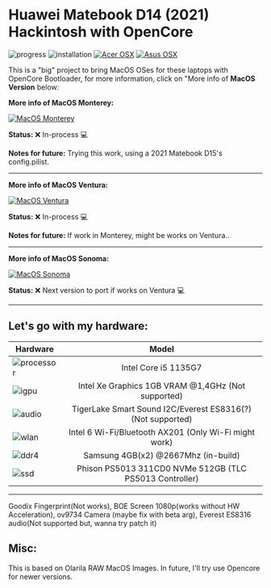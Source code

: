 # Huawei Matebook D14 (2021) Hackintosh with OpenCore

![progress](https://img.shields.io/badge/Progress-Under_development-red.svg)
![installation](https://img.shields.io/badge/installation-working-green.svg)
[![Acer OSX](https://img.shields.io/badge/AcerHackintosh-available_here-violet.svg)](https://github.com/sebasrock156/Acer-E5-572-TMP246-OpenCore)
[![Asus OSX](https://img.shields.io/badge/AMDOSX-alpha_here-violet.svg)](https://github.com/sebasrock156/Asus-X555QA-Hackintosh)


This is a "big" project to bring MacOS OSes for these laptops with OpenCore Bootloader, for more information, click on "More info of **MacOS Version** below:

**More info of MacOS Monterey:**

[![MacOS Monterey](https://i.imgur.com/hVAkcmx.png)](https://github.com/sebasrock156/Huawei-Matebook-D14-21-OpenCore/tree/Monterey)

**Status:** ❌ In-process 💻

**Notes for future:** Trying this work, using a 2021 Matebook D15's config.pilist. 

---

**More info of MacOS Ventura:**

[![MacOS Ventura](https://i.imgur.com/7qS5AMA.png)](https://github.com/sebasrock156/Huawei-Matebook-D14-21-OpenCore/tree/Ventura)

**Status:** ❌ In-process 💻

**Notes for future:** If work in Monterey, might be works on Ventura.. 

---

**More info of MacOS Sonoma:**

[![MacOS Sonoma](https://i.imgur.com/enkO7nT.png)](https://github.com/sebasrock156/Huawei-Matebook-D14-21-OpenCore/tree/Sonoma)

**Status:** ❌ Next version to port if works on Ventura 💻


---


**Let's go with my hardware**:
---

Hardware | Model
--- |:--:
![processor](https://i.imgur.com/BzXF1mf.png) | Intel Core i5 1135G7
![igpu](https://i.imgur.com/HS92HLo.png)| Intel Xe Graphics 1GB VRAM @1,4GHz (Not supported)
![audio](https://i.imgur.com/Xpsn2zb.png) | TigerLake Smart Sound I2C/Everest ES8316(?) (Not supported)
![wlan](https://i.imgur.com/9eDLwo9.png) | Intel 6 Wi-Fi/Bluetooth AX201 (Only Wi-Fi might work)
![ddr4](https://i.imgur.com/g3gLTem.png) | Samsung 4GB(x2) @2667Mhz (in-build)
![ssd](https://i.imgur.com/Jixm0UG.png) | Phison PS5013 311CD0 NVMe 512GB (TLC PS5013 Controller)
---
Goodix Fingerprint(Not works), BOE Screen 1080p(works without HW Acceleration), ov9734 Camera (maybe fix with beta arg), Everest ES8316 audio(Not supported but, wanna try patch it)


## Misc:
This is based on Olarila RAW MacOS Images.
In future, I'll try use Opencore for newer versions.
